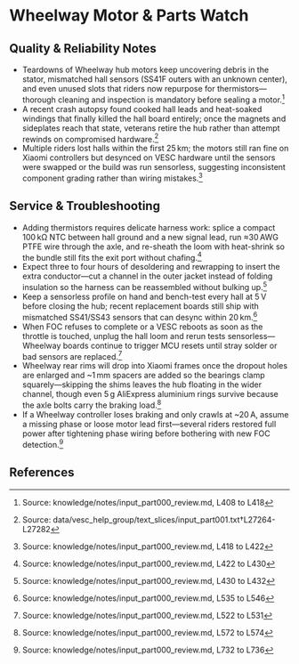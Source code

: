 # Wheelway Motor & Parts Watch

## Quality & Reliability Notes

- Teardowns of Wheelway hub motors keep uncovering debris in the stator, mismatched hall sensors (SS41F outers with an unknown center), and even unused slots that riders now repurpose for thermistors—thorough cleaning and inspection is mandatory before sealing a motor.[^1]
- A recent crash autopsy found cooked hall leads and heat-soaked windings that finally killed the hall board entirely; once the magnets and sideplates reach that state, veterans retire the hub rather than attempt rewinds on compromised hardware.[^ip001-wheelway-failure]
- Multiple riders lost halls within the first 25 km; the motors still ran fine on Xiaomi controllers but desynced on VESC hardware until the sensors were swapped or the build was run sensorless, suggesting inconsistent component grading rather than wiring mistakes.[^2]

## Service & Troubleshooting

- Adding thermistors requires delicate harness work: splice a compact 100 kΩ NTC between hall ground and a new signal lead, run ≈30 AWG PTFE wire through the axle, and re-sheath the loom with heat-shrink so the bundle still fits the exit port without chafing.[^3]
- Expect three to four hours of desoldering and rewrapping to insert the extra conductor—cut a channel in the outer jacket instead of folding insulation so the harness can be reassembled without bulking up.[^4]
- Keep a sensorless profile on hand and bench-test every hall at 5 V before closing the hub; recent replacement boards still ship with mismatched SS41/SS43 sensors that can desync within 20 km.[^5]
- When FOC refuses to complete or a VESC reboots as soon as the throttle is touched, unplug the hall loom and rerun tests sensorless—Wheelway boards continue to trigger MCU resets until stray solder or bad sensors are replaced.[^6]
- Wheelway rear rims will drop into Xiaomi frames once the dropout holes are enlarged and ~1 mm spacers are added so the bearings clamp squarely—skipping the shims leaves the hub floating in the wider channel, though even 5 g AliExpress aluminium rings survive because the axle bolts carry the braking load.[^7]
- If a Wheelway controller loses braking and only crawls at ~20 A, assume a missing phase or loose motor lead first—several riders restored full power after tightening phase wiring before bothering with new FOC detection.[^8]

## References

[^1]: Source: knowledge/notes/input_part000_review.md, L408 to L418
[^2]: Source: knowledge/notes/input_part000_review.md, L418 to L422
[^3]: Source: knowledge/notes/input_part000_review.md, L422 to L430
[^4]: Source: knowledge/notes/input_part000_review.md, L430 to L432
[^5]: Source: knowledge/notes/input_part000_review.md, L535 to L546
[^6]: Source: knowledge/notes/input_part000_review.md, L522 to L531
[^7]: Source: knowledge/notes/input_part000_review.md, L572 to L574
[^8]: Source: knowledge/notes/input_part000_review.md, L732 to L736
[^ip001-wheelway-failure]: Source: data/vesc_help_group/text_slices/input_part001.txt†L27264-L27282

